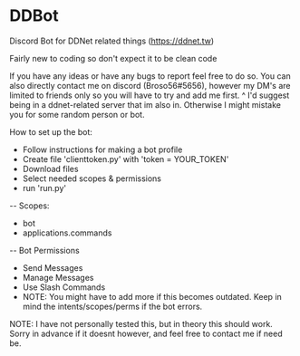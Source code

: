 # DDBot
Discord Bot for DDNet related things (https://ddnet.tw)

Fairly new to coding so don't expect it to be clean code

If you have any ideas or have any bugs to report feel free to do so.
You can also directly contact me on discord (Broso56#5656), however my DM's are limited to friends only so you will have to try and add me first.
                                                                                                                                            ^ I'd suggest being in a ddnet-related server that im also in. Otherwise I might mistake you for some random person or bot.

How to set up the bot:
- Follow instructions for making a bot profile
- Create file 'clienttoken.py' with 'token = YOUR_TOKEN'
- Download files
- Select needed scopes & permissions
- run 'run.py'

-- Scopes:
- bot
- applications.commands

-- Bot Permissions
- Send Messages
- Manage Messages
- Use Slash Commands
- NOTE: You might have to add more if this becomes outdated. Keep in mind the intents/scopes/perms if the bot errors.

NOTE: I have not personally tested this, but in theory this should work. Sorry in advance if it doesnt however, and feel free to contact me if need be.